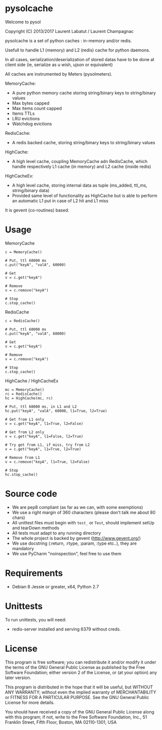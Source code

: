 pysolcache
============

Welcome to pysol

Copyright (C) 2013/2017 Laurent Labatut / Laurent Champagnac

pysolcache is a set of python caches : in-memory and/or redis.

Usefull to handle L1 (memory) and L2 (redis) cache for python daemons.

In all cases, serialization/deserialization of stored datas have to be done at client side (ie, serialize as u wish, ujson or equivalent)

All caches are instrumented by Meters (pysolmeters).

MemoryCache:
- A pure python memory cache storing string/binary keys to string/binary values
- Max bytes capped
- Max items count capped
- Items TTLs
- LRU evictions
- Watchdog evictions

RedisCache:
- A redis backed cache, storing string/binary keys to string/binary values

HighCache:
- A high level cache, coupling MemoryCache adn RedisCache, which handle respectively L1 cache (in memory) and L2 cache (inside redis)

HighCacheEx:
- A high level cache, storing internal data as tuple (ms_added, ttl_ms, string/binary data)
- Provided same level of functionality as HighCache but is able to perform an automatic L1 put in case of L2 hit and L1 miss

It is gevent (co-routines) based.

Usage
===============

MemoryCache

```
c = MemoryCache()

# Put, ttl 60000 ms
c.put("keyA", "valA", 60000)

# Get
v = c.get("keyA")

# Remove
v = c.remove("keyA")

# Stop
c.stop_cache()
```

RedisCache

```
c = RedisCache()

# Put, ttl 60000 ms
c.put("keyA", "valA", 60000)

# Get
v = c.get("keyA")

# Remove
v = c.remove("keyA")

# Stop
c.stop_cache()
```

HighCache / HighCacheEx

```
mc = MemoryCache()
rc = RedisCache()
hc = HighCache(mc, rc)

# Put, ttl 60000 ms, in L1 and L2
hc.put("keyA", "valA", 60000, l1=True, l2=True)

# Get from L1 only
v = c.get("keyA", l1=True, l2=False)

# Get from L2 only
v = c.get("keyA", l1=False, l2=True)

# Try get from L1, if miss, try from L2
v = c.get("keyA", l1=True, l2=True)

# Remove from L1
v = c.remove("keyA", l1=True, l2=False)

# Stop
hc.stop_cache()
```

Source code
===============

- We are pep8 compliant (as far as we can, with some exemptions)
- We use a right margin of 360 characters (please don't talk me about 80 chars)
- All unittest files must begin with `test_` or `Test`, should implement setUp and tearDown methods
- All tests must adapt to any running directory
- The whole project is backed by gevent (http://www.gevent.org/)
- We use docstring (:return, :rtype, :param, :type etc..), they are mandatory
- We use PyCharm "noinspection", feel free to use them

Requirements
===============

- Debian 8 Jessie or greater, x64, Python 2.7

Unittests
===============

To run unittests, you will need:

- redis-server installed and serving 6379 without creds.

License
===============

This program is free software; you can redistribute it and/or
modify it under the terms of the GNU General Public License
as published by the Free Software Foundation; either version 2
of the License, or (at your option) any later version.

This program is distributed in the hope that it will be useful,
but WITHOUT ANY WARRANTY; without even the implied warranty of
MERCHANTABILITY or FITNESS FOR A PARTICULAR PURPOSE.  See the
GNU General Public License for more details.

You should have received a copy of the GNU General Public License
along with this program; if not, write to the Free Software
Foundation, Inc., 51 Franklin Street, Fifth Floor, Boston, MA  02110-1301, USA


